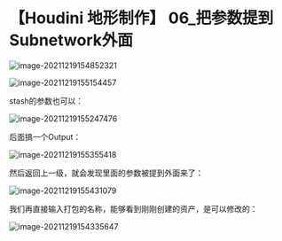# 【Houdini 地形制作】 06_把参数提到Subnetwork外面

![image-20211219154852321](https://sin998-blog-image.oss-cn-beijing.aliyuncs.com/images/202112191548079.png)



![image-20211219155154457](https://sin998-blog-image.oss-cn-beijing.aliyuncs.com/images/202112191551297.png)

stash的参数也可以：

![image-20211219155247476](https://sin998-blog-image.oss-cn-beijing.aliyuncs.com/images/202112191552895.png)

后面搞一个Output：

![image-20211219155355418](https://sin998-blog-image.oss-cn-beijing.aliyuncs.com/images/202112191553488.png)

然后返回上一级，就会发现里面的参数被提到外面来了：

![image-20211219155431079](https://sin998-blog-image.oss-cn-beijing.aliyuncs.com/images/202112191554351.png)

我们再直接输入打包的名称，能够看到刚刚创建的资产，是可以修改的：

![image-20211219154335647](https://sin998-blog-image.oss-cn-beijing.aliyuncs.com/images/202112191543970.png)
